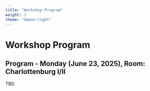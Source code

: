 ```yaml
---
title: "Workshop Program"
weight: 3
theme: "damon-light"
---
```


# Workshop Program

## Program - Monday (June 23, 2025), Room: Charlottenburg I/II

TBD